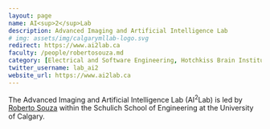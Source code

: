 ```yaml
---
layout: page
name: AI<sup>2</sup>Lab
description: Advanced Imaging and Artificial Intelligence Lab
# img: assets/img/calgarymllab-logo.svg
redirect: https://www.ai2lab.ca
faculty: /people/robertosouza.md
category: [Electrical and Software Engineering, Hotchkiss Brain Institute]
twitter_username: lab_ai2
website_url: https://www.ai2lab.ca
---
```


The Advanced Imaging and Artificial Intelligence Lab (AI<sup>2</sup>Lab) is led by [Roberto Souza](/_people/roberto_souza.md) within the Schulich School of Engineering at the University of Calgary.